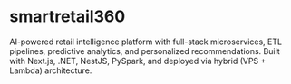 # smartretail360
AI-powered retail intelligence platform with full-stack microservices, ETL pipelines, predictive analytics, and personalized recommendations. Built with Next.js, .NET, NestJS, PySpark, and deployed via hybrid (VPS + Lambda) architecture.
